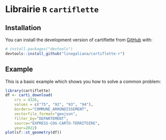 # Librairie `R` `cartiflette`

<!-- badges: start -->
<!-- badges: end -->

## Installation

You can install the development version of cartiflette from [GitHub](https://github.com/) with:

``` r
# install.packages("devtools")
devtools::install_github("linogaliana/cartiflette-r")
```

## Example

This is a basic example which shows you how to solve a common problem:

``` r
library(cartiflette)
df <- carti_download(
    crs = 4326,
    values = c("75", "92", "93", "94"),
    borders="COMMUNE_ARRONDISSEMENT",
    vectorfile_format="geojson",
    filter_by="DEPARTEMENT",
    source="EXPRESS-COG-CARTO-TERRITOIRE",
    year=2022)
plot(sf::st_geometry(df))
```

